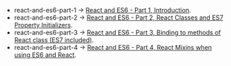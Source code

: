 * react-and-es6-part-1 -> [React and ES6 - Part 1, Introduction](http://egorsmirnov.me/2015/05/22/react-and-es6-part1.html).
* react-and-es6-part-2 -> [React and ES6 - Part 2, React Classes and ES7 Property Initializers](http://egorsmirnov.me/2015/06/14/react-and-es6-part2.html).
* react-and-es6-part-3 -> [React and ES6 - Part 3, Binding to methods of React class (ES7 included)](http://egorsmirnov.me/2015/08/16/react-and-es6-part3.html).
* react-and-es6-part-4 -> [React and ES6 - Part 4, React Mixins when using ES6 and React](http://egorsmirnov.me/2015/09/30/react-and-es6-part4.html).